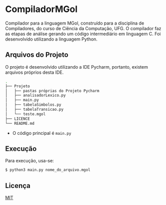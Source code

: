 # CompiladorMGol

Compilador para a linguagem MGol, construído para a disciplina de Compiladores, do curso de Ciência da Computação, UFG.
O compilador faz as etapas de análise gerando um código intermediário em linguagem C.
Foi desenvolvido utilizando a linguagem Python.


## Arquivos do Projeto
O projeto é desenvolvido utilizando a IDE Pycharm, portanto, existem arquivos próprios desta IDE.
```bash
.
├── Projeto
│   ├── pastas próprias do Projeto Pycharm
│   ├── analisadorLexico.py
│   ├── main.py
│   ├── tabelaSimbolos.py
│	├── tabelaTransicao.py
│	└── teste.mgol
├── LICENCE
└── README.md
```
* O código principal é ```main.py```

## Execução
Para execução, usa-se:
```bash
$ python3 main.py nome_do_arquivo.mgol

```

## Licença
[MIT](https://choosealicense.com/licenses/mit/)
